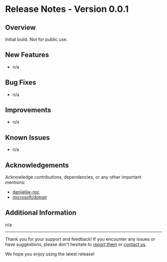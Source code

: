 # Release Notes - Version 0.0.1

## Overview
Initial build. Not for public use.

## New Features

- n/a

## Bug Fixes

- n/a

## Improvements

- n/a

## Known Issues

- n/a

## Acknowledgements
Acknowledge contributions, dependencies, or any other important mentions:

- [danijeljw-rpc](https://github.com/danijeljw-rpc)
- [microsoft/dotnet](https://github.com/microsoft/dotnet)

## Additional Information
n/a

---

Thank you for your support and feedback! If you encounter any issues or have suggestions, please don't hesitate to [report them](https://github.com/repasscloud/SugarWorldNews-API-csharp-client/issues/new) or [contact us](mailto:hello@repasscloud.com).

We hope you enjoy using the latest release!

